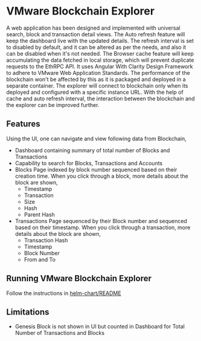 # VMware Blockchain Explorer

A web application has been designed and implemented with universal search, block and transaction detail views. The Auto refresh feature will keep the dashboard live with the updated details. The refresh interval is set to disabled by default, and it can be altered as per the needs, and also it can be disabled when it's not needed. The Browser cache feature will keep accumulating the data fetched in local storage, which will prevent duplicate requests to the EthRPC API. It uses Angular With Clarity Design Framework to adhere to VMware Web Application Standards. The performance of the blockchain won't be affected by this as it is packaged and deployed in a separate container. The explorer will connect to blockchain only when its deployed and configured with a specific instance URL. With the help of cache and auto refresh interval, the interaction between the blockchain and the explorer can be improved further.

## Features
Using the UI, one can navigate and view following data from Blockchain,
- Dashboard containing summary of total number of Blocks and Transactions
- Capability to search for Blocks, Transactions and Accounts
- Blocks Page indexed by block number sequenced based on their creation time. When you click through a block, more details about the block are shown,
  - Timestamp
  - Transaction
  - Size
  - Hash
  - Parent Hash
- Transactions Page sequenced by their Block number and sequenced based on their timestamp. When you click through a transaction, more details about the block are shown,
  - Transaction Hash
  - Timestamp
  - Block Number
  - From and To

## Running VMware Blockchain Explorer

Follow the instructions in [helm-chart/README](./helm-chart/README.md)

## Limitations
- Genesis Block is not shown in UI but counted in Dashboard for Total Number of Transactions and Blocks
